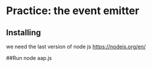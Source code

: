 # Practice: the event emitter

## Installing
we need the last version of node js
https://nodejs.org/en/

##Run
node aap.js